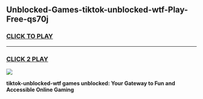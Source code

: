 
## Unblocked-Games-tiktok-unblocked-wtf-Play-Free-qs70j
<h3>
<a href="https://premium76.site?title=tiktok-unblocked-wtf&ref=10A">CLICK TO PLAY</a></h3>
<hr>

<h3>
<a href="https://premium76.site?title=tiktok-unblocked-wtf&ref=10A">CLICK 2 PLAY</a>
  
</h3>

<a href="https://premium76.site?title=tiktok-unblocked-wtf&ref=10A"><img src="https://clearcache.store/games.png"></a>


**tiktok-unblocked-wtf games unblocked: Your Gateway to Fun and Accessible Online Gaming**
